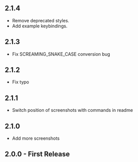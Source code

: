 ## 2.1.4
* Remove deprecated styles.
* Add example keybindings.

## 2.1.3
* Fix SCREAMING_SNAKE_CASE conversion bug

## 2.1.2
* Fix typo

## 2.1.1
* Switch position of screenshots with commands in readme

## 2.1.0
* Add more screenshots

## 2.0.0 - First Release
